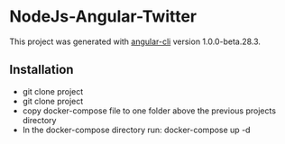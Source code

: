# NodeJs-Angular-Twitter

This project was generated with [angular-cli](https://github.com/angular/angular-cli) version 1.0.0-beta.28.3.

## Installation
- git clone project
- git clone  project
- copy docker-compose file to one folder above the previous projects directory
- In the docker-compose directory  run: docker-compose up -d
